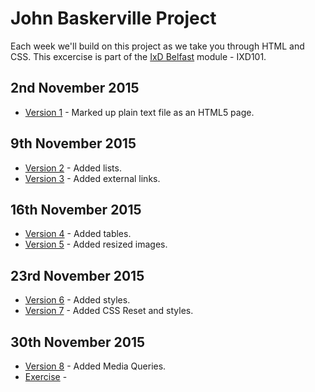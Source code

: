 John Baskerville Project
========================

Each week we'll build on this project as we take you through HTML and CSS. This excercise is part of the [IxD Belfast](http://ixdbelfast.org) module - IXD101.

2nd November 2015
-----------------
+ [Version 1](https://marksleator.github.io/john-baskerville/version1.html) - Marked up plain text file as an HTML5 page.

9th November 2015
-----------------
+ [Version 2](https://marksleator.github.io/john-baskerville/version-2.html) - Added lists.
+ [Version 3](https://marksleator.github.io/john-baskerville/version-3.html) - Added external links.

16th November 2015
-----------------
+ [Version 4](https://marksleator.github.io/john-baskerville/version-4.html) - Added tables.
+ [Version 5](https://marksleator.github.io/john-baskerville/version-5.html) - Added resized images.

23rd November 2015
-----------------
+ [Version 6](https://marksleator.github.io/john-baskerville/version-6.html) - Added styles.
+ [Version 7](https://marksleator.github.io/john-baskerville/version-7.html) - Added CSS Reset and styles.

30th November 2015
-----------------
+ [Version 8](https://marksleator.github.io/john-baskerville/version-8.html) - Added Media Queries.
+ [Exercise](https://marksleator.github.io/john-baskerville/baskerville-exercise.html) - 
